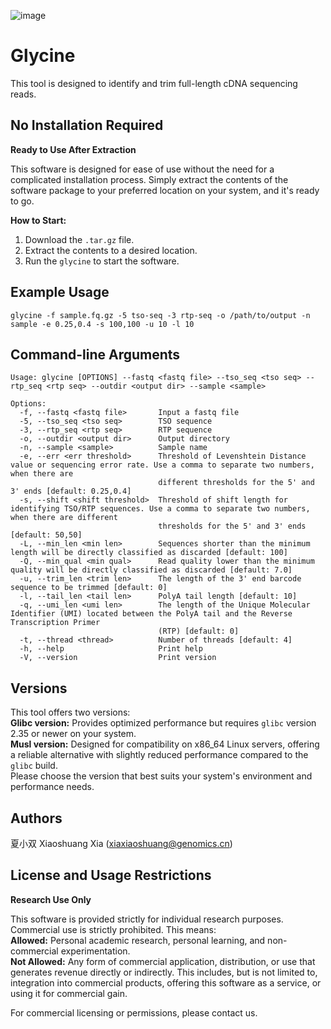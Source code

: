 ![image](https://github.com/user-attachments/assets/d5ace741-319f-4ca4-ba91-c5081fcab109)
# Glycine
This tool is designed to identify and trim full-length cDNA sequencing reads.  

## No Installation Required  
**Ready to Use After Extraction**  

This software is designed for ease of use without the need for a complicated installation process. Simply extract the contents of the software package to your preferred location on your system, and it's ready to go.  

**How to Start:**  
1. Download the `.tar.gz` file.
2. Extract the contents to a desired location.  
3. Run the `glycine` to start the software.

## Example Usage
`glycine -f sample.fq.gz -5 tso-seq -3 rtp-seq -o /path/to/output -n sample -e 0.25,0.4 -s 100,100 -u 10 -l 10`  

## Command-line Arguments
```
Usage: glycine [OPTIONS] --fastq <fastq file> --tso_seq <tso seq> --rtp_seq <rtp seq> --outdir <output dir> --sample <sample>

Options:
  -f, --fastq <fastq file>       Input a fastq file
  -5, --tso_seq <tso seq>        TSO sequence
  -3, --rtp_seq <rtp seq>        RTP sequence
  -o, --outdir <output dir>      Output directory
  -n, --sample <sample>          Sample name
  -e, --err <err threshold>      Threshold of Levenshtein Distance value or sequencing error rate. Use a comma to separate two numbers, when there are
                                 different thresholds for the 5' and 3' ends [default: 0.25,0.4]
  -s, --shift <shift threshold>  Threshold of shift length for identifying TSO/RTP sequences. Use a comma to separate two numbers, when there are different
                                 thresholds for the 5' and 3' ends [default: 50,50]
  -L, --min_len <min len>        Sequences shorter than the minimum length will be directly classified as discarded [default: 100]
  -Q, --min_qual <min qual>      Read quality lower than the minimum quality will be directly classified as discarded [default: 7.0]
  -u, --trim_len <trim len>      The length of the 3' end barcode sequence to be trimmed [default: 0]
  -l, --tail_len <tail len>      PolyA tail length [default: 10]
  -q, --umi_len <umi len>        The length of the Unique Molecular Identifier (UMI) located between the PolyA tail and the Reverse Transcription Primer
                                 (RTP) [default: 0]
  -t, --thread <thread>          Number of threads [default: 4]
  -h, --help                     Print help
  -V, --version                  Print version
```

## Versions
This tool offers two versions:  
**Glibc version:** Provides optimized performance but requires `glibc` version 2.35 or newer on your system.  
**Musl version:** Designed for compatibility on x86_64 Linux servers, offering a reliable alternative with slightly reduced performance compared to the `glibc` build.  
Please choose the version that best suits your system's environment and performance needs.  

## Authors
夏小双 Xiaoshuang Xia (xiaxiaoshuang@genomics.cn)  

## License and Usage Restrictions
**Research Use Only**  

This software is provided strictly for individual research purposes. Commercial use is strictly prohibited. This means:  
**Allowed:** Personal academic research, personal learning, and non-commercial experimentation.  
**Not Allowed:** Any form of commercial application, distribution, or use that generates revenue directly or indirectly. This includes, but is not limited to, integration into commercial products, offering this software as a service, or using it for commercial gain.  

For commercial licensing or permissions, please contact us.
